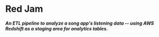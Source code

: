 # Red Jam
***An ETL pipeline to analyze a song app's listening data -- using AWS Redshift as a staging area for analytics tables.***
